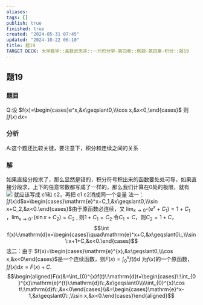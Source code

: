 ```yaml
---
aliases: 
tags: []
publish: true
finished: true
created: "2024-05-31 07:45"
updated: "2024-10-22 06:10"
title: 题19
TARGET DECK: 大学数学::高数武忠祥::一元积分学-第四章::例题-第四章-积分::题19
---
```

## 题19
### 题目
Q:设 $f(x)=\begin{cases}e^x,&x\geqslant0,\\\cos x,&x<0,\end{cases}$ 则 $\int f(x) \, dx=$
### 分析
A:这个题还比较关键，要注意下，积分和连续之间的关系
### 解
如果直接分段求了，那么显然是错的，积分符号积出来的函数要处处可导，如果直接分段求，上下的任意常数都写成了一样的，那么我们计算在0处的极限，就有
![](https://img.hwenyi.live/202402291608525.webp)
就应该写成 c1和 c2，再把 c1 c2消成同一个变量
法一：$\int f(x)$d$x=\begin{cases}\mathrm{e}^x+C_1,&x\geqslant0,\\\sin x+C_2,&x<0.\end{cases}$由于原函数必连续，又
$\lim _{x\to 0^{+ }} ( \mathrm{e} ^{x}+ C_{1} ) = 1+ C_{1}$ $，\lim _{x\to 0^{- }} ( \sin x+ C_{2} ) = C_{2}$ ,
则$1+C_1=C_2.$令$C_1=C$，则$C_2=1+C$，
$$\int f(x)\:\mathrm{d}x=\begin{cases}\quad\mathrm{e}^x+C,&x\geqslant0\:,\\\sin\:x+1+C,&x<0.\end{cases}$$
法二：由于 $f(x)=\begin{cases}\mathrm{e}^{x},&x\geqslant0,\\\cos x,&x<0\end{cases}$是一个连续函数，则$F(x)=\int_0^xf(t)$d
为$f(x)$的一个原函数，$\int f(x)$d$x=F(x)+C.$
$$\begin{aligned}F(x)&=\int_{0}^{x}f(t)\:\mathrm{d}t=\begin{cases}\:\int_{0}^{x}\mathrm{e}^{t}\:\mathrm{d}t\:,&x\geqslant0\\\\\int_{0}^{x}\cos t\:\mathrm{d}t\:,&x<0\end{cases}\\&=\begin{cases}\mathrm{e}^x-1,&x\geqslant0\:,\\\sin x,&x<0.\end{cases}\end{aligned}$$


